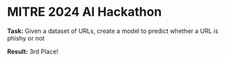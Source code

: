 # MITRE 2024 AI Hackathon

**Task:** Given a dataset of URLs, create a model to predict whether a URL is phishy or not

**Result:** 3rd Place!
